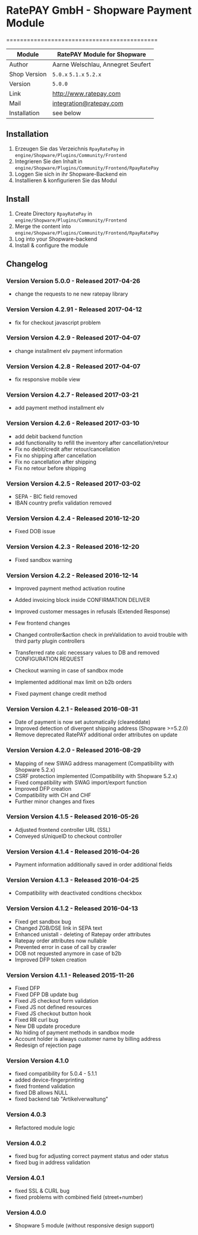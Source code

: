 # RatePAY GmbH - Shopware Payment Module
============================================

|Module | RatePAY Module for Shopware
|------|----------
|Author | Aarne Welschlau, Annegret Seufert
|Shop Version | `5.0.x` `5.1.x` `5.2.x`
|Version | `5.0.0`
|Link | http://www.ratepay.com
|Mail | integration@ratepay.com
|Installation | see below

## Installation
1. Erzeugen Sie das Verzeichnis `RpayRatePay` in `engine/Shopware/Plugins/Community/Frontend`
2. Integrieren Sie den Inhalt in `engine/Shopware/Plugins/Community/Frontend/RpayRatePay`
3. Loggen Sie sich in ihr Shopware-Backend ein
4. Installieren & konfigurieren Sie das Modul

## Install
1. Create Directory `RpayRatePay` in `engine/Shopware/Plugins/Community/Frontend`
2. Merge the content into `engine/Shopware/Plugins/Community/Frontend/RpayRatePay`
3. Log into your Shopware-backend
4. Install & configure the module

## Changelog

### Version Version 5.0.0 - Released 2017-04-26
* change the requests to ne new ratepay library

### Version Version 4.2.91 - Released 2017-04-12
* fix for checkout javascript problem

### Version Version 4.2.9 - Released 2017-04-07
* change installment elv payment information

### Version Version 4.2.8 - Released 2017-04-07
* fix responsive mobile view

### Version Version 4.2.7 - Released 2017-03-21
* add payment method installment elv

### Version Version 4.2.6 - Released 2017-03-10
* add debit backend function
* add functionality to refill the inventory after cancellation/retour
* Fix no debit/credit after retour/cancellation
* Fix no shipping after cancellation
* Fix no cancellation after shipping
* Fix no retour before shipping

### Version Version 4.2.5 - Released 2017-03-02
* SEPA - BIC field removed
* IBAN country prefix validation removed

### Version Version 4.2.4 - Released 2016-12-20
* Fixed DOB issue

### Version Version 4.2.3 - Released 2016-12-20
* Fixed sandbox warning

### Version Version 4.2.2 - Released 2016-12-14
* Improved payment method activation routine
* Added invoicing block inside CONFIRMATION DELIVER
* Improved customer messages in refusals (Extended Response)
* Few frontend changes
* Changed controller&action check in preValidation to avoid trouble with third party plugin controllers
* Transferred rate calc necessary values to DB and removed CONFIGURATION REQUEST
* Checkout warning in case of sandbox mode

* Implemented additional max limit on b2b orders
* Fixed payment change credit method

### Version Version 4.2.1 - Released 2016-08-31
* Date of payment is now set automatically (cleareddate)
* Improved detection of divergent shipping address (Shopware >=5.2.0)
* Remove deprecated RatePAY additional order attributes on update

### Version Version 4.2.0 - Released 2016-08-29
* Mapping of new SWAG address management (Compatibility with Shopware 5.2.x)
* CSRF protection implemented (Compatibility with Shopware 5.2.x)
* Fixed compatibility with SWAG import/export function
* Improved DFP creation
* Compatibility with CH and CHF
* Further minor changes and fixes

### Version Version 4.1.5 - Released 2016-05-26
* Adjusted frontend controller URL (SSL)
* Conveyed sUniqueID to checkout controller

### Version Version 4.1.4 - Released 2016-04-26
* Payment information additionally saved in order additional fields

### Version Version 4.1.3 - Released 2016-04-25
* Compatibility with deactivated conditions checkbox

### Version Version 4.1.2 - Released 2016-04-13
* Fixed get sandbox bug
* Changed ZGB/DSE link in SEPA text
* Enhanced unistall - deleting of Ratepay order attributes
* Ratepay order attributes now nullable
* Prevented error in case of call by crawler
* DOB not requested anymore in case of b2b
* Improved DFP token creation

### Version Version 4.1.1 - Released 2015-11-26
* Fixed DFP
* Fixed DFP DB update bug
* Fixed JS checkout form validation
* Fixed JS not defined resources
* Fixed JS checkout button hook
* Fixed RR curl bug
* New DB update procedure
* No hiding of payment methods in sandbox mode
* Account holder is always customer name by billing address
* Redesign of rejection page

### Version Version 4.1.0
* fixed compatibility for 5.0.4 - 5.1.1
* added device-fingerprinting
* fixed frontend validation
* fixed DB allows NULL
* fixed backend tab "Artikelverwaltung"

### Version 4.0.3
* Refactored module logic

### Version 4.0.2
* fixed bug for adjusting correct payment status and oder status
* fixed bug in address validation

### Version 4.0.1
* fixed SSL & CURL bug
* fixed problems with combined field (street+number)

### Version 4.0.0
* Shopware 5 module (without responsive design support)
